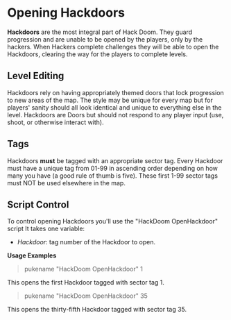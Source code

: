 # Opening Hackdoors #
__Hackdoors__ are the most integral part of Hack Doom.  They guard progression and are unable to be opened by the players, only by the hackers.  When Hackers complete challenges they will be able to open the Hackdoors, clearing the way for the players to complete levels.

## Level Editing ##
Hackdoors rely on having appropriately themed doors that lock progression to new areas of the map.  The style may be unique for every map but for players' sanity should all look identical and unique to everything else in the level.  Hackdoors are Doors but should not respond to any player input (use, shoot, or otherwise interact with).

## Tags ##
Hackdoors __must__ be tagged with an appropriate sector tag. Every Hackdoor must have a unique tag from 01-99 in ascending order depending on how many you have (a good rule of thumb is five).  These first 1-99 sector tags must NOT be used elsewhere in the map.

## Script Control ##
To control opening Hackdoors you'll use the "HackDoom OpenHackdoor" script  It takes one variable:
* *Hackdoor*:  tag number of the Hackdoor to open.

__Usage Examples__
> pukename "HackDoom OpenHackdoor" 1

This opens the first Hackdoor tagged with sector tag 1.

> pukename "HackDoom OpenHackdoor" 35

This opens the thirty-fifth Hackdoor tagged with sector tag 35.
